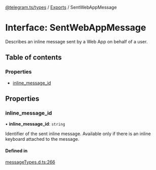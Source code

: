 [@telegram.ts/types](../README.md) / [Exports](../modules.md) / SentWebAppMessage

# Interface: SentWebAppMessage

Describes an inline message sent by a Web App on behalf of a user.

## Table of contents

### Properties

- [inline\_message\_id](SentWebAppMessage.md#inline_message_id)

## Properties

### inline\_message\_id

• **inline\_message\_id**: `string`

Identifier of the sent inline message. Available only if there is an inline keyboard attached to the message.

#### Defined in

[messageTypes.d.ts:266](https://github.com/telegramsjs/types/blob/d08200f/src/messageTypes.d.ts#L266)
